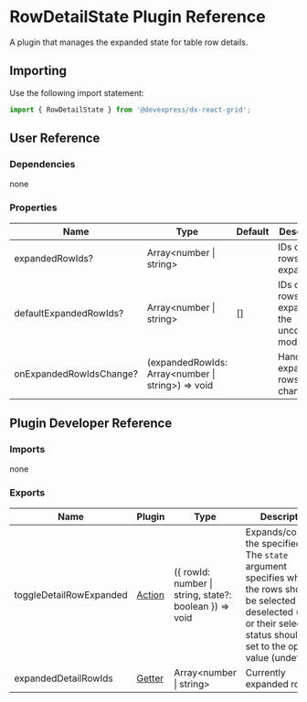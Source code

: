 # RowDetailState Plugin Reference

A plugin that manages the expanded state for table row details.

## Importing

Use the following import statement:

```js
import { RowDetailState } from '@devexpress/dx-react-grid';
```

## User Reference

### Dependencies

none

### Properties

Name | Type | Default | Description
-----|------|---------|------------
expandedRowIds? | Array&lt;number &#124; string&gt; | | IDs of the rows being expanded.
defaultExpandedRowIds? | Array&lt;number &#124; string&gt; | [] | IDs of the rows initially expanded in the uncontrolled mode.
onExpandedRowIdsChange? | (expandedRowIds: Array&lt;number &#124; string&gt;) => void | | Handles expanded rows changes.

## Plugin Developer Reference

### Imports

none

### Exports

Name | Plugin | Type | Description
-----|--------|------|------------
toggleDetailRowExpanded | [Action](../../../dx-react-core/docs/reference/action.md) | ({ rowId: number &#124; string, state?: boolean }) => void | Expands/collapses the specified row. The `state` argument specifies whether the rows should be selected (true), deselected (false), or their selection status should be set to the opposite value (undefined).
expandedDetailRowIds | [Getter](../../../dx-react-core/docs/reference/getter.md) | Array&lt;number &#124; string&gt; | Currently expanded rows.
